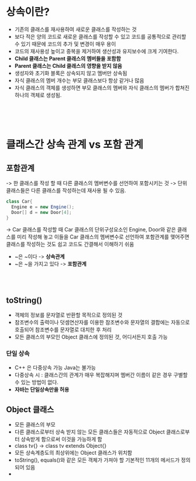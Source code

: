 # 상속이란?
- 기존의 클래스를 재사용하여 새로운 클래스를 작성하는 것
- 보다 적은 양의 코드로 새로운 클래스를 작성할 수 있고 코드를 공통적으로 관리할 수 있기 때문에 코드의 추가 및 
  변경이 매우 용이
- 코드의 재사용성 높이고 중복을 제거하여 생산성과 유지보수에 크게 기여한다.
- **Child 클래스는 Parent 클래스의 멤버들을 포함함**
- **Parent 클래스는 Child 클래스의 영향을 받지 않음**
- 생성자와 초기화 블록은 상속되지 않고 멤버만 상속됨
- 자식 클래스의 멤버 개수는 부모 클래스보다 항상 같거나 많음
- 자식 클래스의 객체를 생성하면 부모 클래스의 멤버와 자식 클래스의 멤버가 합쳐진 하나의 객체로 생성됨.

<br/><br/><br>

# 클래스간 상속 관계 vs 포함 관계
## 포함관계
-> 한 클래스를 작성 할 때 다른 클래스의 멤버변수를 선언하여 포함시키는 것
-> 단위 클래스들은 다른 클래스를 작성하는데 재사용 될 수 있음.

```java
class Car{
  Engine e = new Engine();
  Door[] d = new Door[4];
}
```
-> Car 클래스를 작성할 때 Car 클래스의 단위구성요소인 Engine, Door와 같은 클래스를 미리 작성해 놓고 
이들을 Car 클래스의 멤버변수로 선언하여 포함관계를 맺어주면 클래스를 작성하는 것도 쉽고 코드도 간결해서
이해하기 쉬움

* ~은 ~이다 -> **상속관계**
* ~은 ~을 가지고 있다 -> **포함관계**

<br><br>

## toString()
- 객체의 정보를 문자열로 반환할 목적으로 정의된 것
- 참조변수의 출력이나 덧셈연산자를 이용한 참조변수와 문자열의 결합에는 자동으로 호출되어 참조변수를
  문자열로 대치한 후 처리
- 모든 클래스의 부모인 Object 클래스에 정의된 것, 어디서든지 호출 가능

### 단일 상속
- C++ 은 다중상속 가능 Java는 불가능
- 다중상속 시 : 클래스간의 관계가 매우 복잡해지며 멤버간 이름이 같은 경우 구별할 수 있는 방법이 없다.
- **자바는 단일상속만을 허용**

## Object 클래스
- 모든 클래스의 부모
- 다른 클래스로부터 상속 받지 않는 모든 클래스들은 자동적으로 Object 클래스로부터 상속받게 함으로써 이것을 가능하게 함
- class tv{} -> class tv extends Object{}
- 모든 상속계층도의 최상위에는 Object 클래스가 위치함
- toString(), equals()와 같은 모든 객체가 가져야 할 기본적인 11개의 메서드가 정의되어 있음
-  
